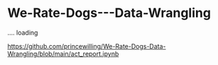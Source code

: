 # We-Rate-Dogs---Data-Wrangling
.... loading



https://github.com/princewilling/We-Rate-Dogs-Data-Wrangling/blob/main/act_report.ipynb
